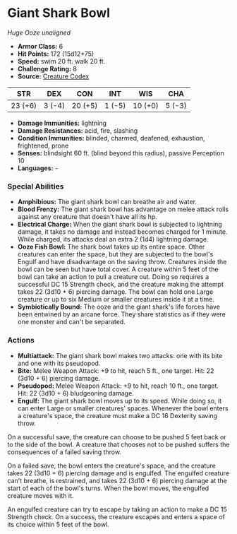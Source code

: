 # Giant Shark Bowl

*Huge* *Ooze* *unaligned*

- **Armor Class:** 6
- **Hit Points:** 172 (15d12+75)
- **Speed:** swim 20 ft. walk 20 ft.
- **Challenge Rating:** 8
- **Source:** [Creature Codex](https://koboldpress.com/kpstore/product/creature-codex-for-5th-edition-dnd/)

| STR | DEX | CON | INT | WIS | CHA |
| --- | --- | --- | --- | --- | --- |
| 23 (+6) | 3 (-4) | 20 (+5) | 1 (-5) | 10 (+0) | 5 (-3) |

- **Damage Immunities:** lightning
- **Damage Resistances:** acid, fire, slashing
- **Condition Immunities:** blinded, charmed, deafened, exhaustion, frightened, prone
- **Senses:** blindsight 60 ft. (blind beyond this radius), passive Perception 10
- **Languages:** -
### Special Abilities
- **Amphibious:** The giant shark bowl can breathe air and water.
- **Blood Frenzy:** The giant shark bowl has advantage on melee attack rolls against any creature that doesn't have all its hp.
- **Electrical Charge:** When the giant shark bowl is subjected to lightning damage, it takes no damage and instead becomes charged for 1 minute. While charged, its attacks deal an extra 2 (1d4) lightning damage.
- **Ooze Fish Bowl:** The shark bowl takes up its entire space. Other creatures can enter the space, but they are subjected to the bowl's Engulf and have disadvantage on the saving throw. Creatures inside the bowl can be seen but have total cover. A creature within 5 feet of the bowl can take an action to pull a creature out. Doing so requires a successful DC 15 Strength check, and the creature making the attempt takes 22 (3d10 + 6) piercing damage. The bowl can hold one Large creature or up to six Medium or smaller creatures inside it at a time.
- **Symbiotically Bound:** The ooze and the giant shark's life forces have been entwined by an arcane force. They share statistics as if they were one monster and can't be separated.
### Actions
- **Multiattack:** The giant shark bowl makes two attacks: one with its bite and one with its pseudopod.
- **Bite:** Melee Weapon Attack: +9 to hit, reach 5 ft., one target. Hit: 22 (3d10 + 6) piercing damage.
- **Pseudopod:** Melee Weapon Attack: +9 to hit, reach 10 ft., one target. Hit: 22 (3d10 + 6) bludgeoning damage.
- **Engulf:** The giant shark bowl moves up to its speed. While doing so, it can enter Large or smaller creatures' spaces. Whenever the bowl enters a creature's space, the creature must make a DC 16 Dexterity saving throw. 

On a successful save, the creature can choose to be pushed 5 feet back or to the side of the bowl. A creature that chooses not to be pushed suffers the consequences of a failed saving throw. 

On a failed save, the bowl enters the creature's space, and the creature takes 22 (3d10 + 6) piercing damage and is engulfed. The engulfed creature can't breathe, is restrained, and takes 22 (3d10 + 6) piercing damage at the start of each of the bowl's turns. When the bowl moves, the engulfed creature moves with it. 

An engulfed creature can try to escape by taking an action to make a DC 15 Strength check. On a success, the creature escapes and enters a space of its choice within 5 feet of the bowl.
